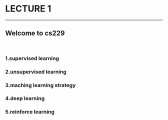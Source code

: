 # LECTURE 1  
----

## Welcome to cs229
<br>

### 1.supervised learning 
### 2.unsupervised learning
### 3.maching learning strategy
### 4.deep learning
### 5.reinforce learning

